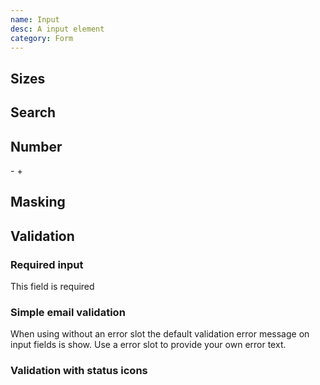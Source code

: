 ```yaml
---
name: Input
desc: A input element
category: Form
---
```


<core-knobs  name="core-input">
<core-input placeholder="Optional placeholder"></core-input>
</core-knobs>

## Sizes

<core-knobs hideTabs  name="core-input">
<core-input size="sm" placeholder="Small"></core-input>
<core-input size="md" placeholder="Medium"></core-input>
<core-input size="lg" placeholder="Large"></core-input>
</core-knobs>

## Search

<core-knobs hideTabs  name="core-input">
<core-input type="search" placeholder="Search...">
  <ion-icon style="font-size: 2rem" slot="prepend" name="search-outline"></ion-icon>
</core-input>
</core-knobs>

## Number

<core-knobs hideTabs  name="core-input">
<style>
  #NumberInput {
    min-width: 50px;
    text-align: center;
  }
</style>
<core-button onclick="NumberInput.stepDown()">-</core-button>
<core-input id="NumberInput" max="100" min="10" step="10" type="number" ></core-input>
<core-button onclick="NumberInput.stepUp()">+</core-button>
</core-knobs>

## Masking

<core-knobs hideTabs  name="core-input">
<core-input type="tel" mask="+(00) 000 00 000" placeholder="Enter phone number">
</core-input>
</core-knobs>

## Validation

### Required input

<core-knobs hideTabs  name="core-input">
<core-input required  autovalidate placeholder="Required input">
<div slot="error">This field is required</div>
</core-input>
</core-knobs>

### Simple email validation

When using without an error slot the default validation error message on input fields is show.
Use a error slot to provide your own error text.

<core-knobs hideTabs  name="core-input">
<core-input required type="email" autovalidate placeholder="Enter email">
  <ion-icon style="font-size: 2rem" slot="prepend" name="mail-outline"></ion-icon>
</core-input>
</core-knobs>

### Validation with status icons

<core-knobs hideTabs  name="core-input">
<style>
  .input-with-status [slot="append"] {
    font-size: 2em;
    display: none;
  }
  .input-with-status [slot="prepend"] {
    font-size: 2em;
    display: block;
  }
  .input-with-status[valid] .check {
    display: block;
  }
  .input-with-status[invalid] .error {
    display: block;
  }
</style>
<core-input class="input-with-status" type="email" autovalidate placeholder="Enter email">
  <ion-icon slot="prepend" name="mail-outline"></ion-icon>
  <ion-icon slot="append" class="check" name="checkmark-outline"></ion-icon>
  <ion-icon slot="append" class="error" name="alert-circle-outline"></ion-icon>
</core-input>
</core-knobs>
